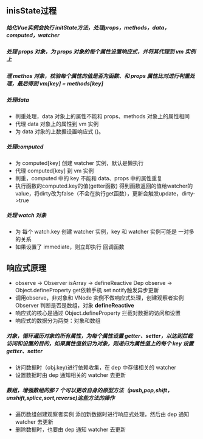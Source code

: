 ## inisState过程
##### 始化Vue实例会执行 initState方法，处理props，methods，data，computed，watcher
##### 处理 props 对象，为 props 对象的每个属性设置响应式，并将其代理到 vm 实例上
##### 理 methos 对象，校验每个属性的值是否为函数、和 props 属性比对进行判重处理，最后得到 vm[key] = methods[key]
##### 处理data
+ 判重处理，data 对象上的属性不能和 props、methods 对象上的属性相同
+ 代理 data 对象上的属性到 vm 实例
+ 为 data 对象的上数据设置响应式 ()。
##### 处理computed
+ 为 computed[key] 创建 watcher 实例，默认是懒执行
+ 代理 computed[key] 到 vm 实例
+ 判重，computed 中的 key 不能和 data、props 中的属性重复
+ 执行函数的computed.key的值(getter函数) 得到函数返回的值给watcher的value，将dirty改为false（不会在执行get函数），更新会触发update，dirty->true
##### 处理 watch 对象
+ 为 每个 watch.key 创建 watcher 实例，key 和 watcher 实例可能是 一对多 的关系
+ 如果设置了 immediate，则立即执行 回调函数

## 响应式原理
+ observe -> Observer isArray -> defineReactive Dep observe -> Object.defineProperty get依赖手机 set notify触发异步更新
+ 调用observe，非对象和 VNode 实例不做响应式处理，创建观察者实例 Observer 判断是否是数组，对象 __defineReactive__
+ 响应式的核心是通过 Object.defineProperty 拦截对数据的访问和设置
+ 响应式的数据分为两类：对象和数组
##### 对象，循环遍历对象的所有属性，为每个属性设置 getter、setter，以达到拦截访问和设置的目的，如果属性值依旧为对象，则递归为属性值上的每个 key 设置 getter、setter
+ 访问数据时（obj.key)进行依赖收集，在 dep 中存储相关的 watcher
+ 设置数据时由 dep 通知相关的 watcher 去更新
##### 数组，增强数组的那 7 个可以更改自身的原型方法（push,pop,shift，unshift,splice,sort,reverse)这些方法的操作
+ 遍历数组创建观察者实例  添加新数据时进行响应式处理，然后由 dep 通知 watcher 去更新
+ 删除数据时，也要由 dep 通知 watcher 去更新
